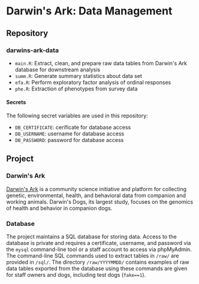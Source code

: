 # Darwin's Ark: Data Management

## Repository

### darwins-ark-data

- `main.R`: Extract, clean, and prepare raw data tables from Darwin's Ark database for downstream analysis
- `summ.R`: Generate summary statistics about data set
- `efa.R`: Perform exploratory factor analysis of ordinal responses
- `phe.R`: Extraction of phenotypes from survey data

#### Secrets

The following secret variables are used in this repository:

- `DB_CERTIFICATE`: cerificate for database access
- `DB_USERNAME`: username for database access
- `DB_PASSWORD`: password for database access

## Project

### Darwin's Ark

[Darwin's Ark](darwinsark.org) is a community science initiative and platform for collecting genetic, environmental, health, and behavioral data from companion and working animals. Darwin's Dogs, its largest study, focuses on the genomics of health and behavior in companion dogs.

### Database

The project maintains a SQL database for storing data. Access to the database is private and requires a certificate, username, and password via the `mysql` command-line tool or a staff account to access via phpMyAdmin. The command-line SQL commands used to extract tables in `/raw/` are provided in `/sql/`. The directory `/raw/YYYYMMDD/` contains examples of raw data tables exported from the database using these commands are given for staff owners and dogs, including test dogs (`fake==1`).
